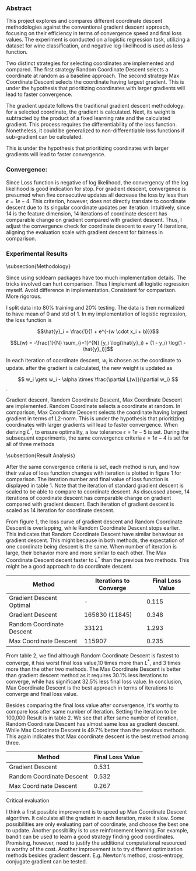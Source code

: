 ### Abstract

This project explores and compares different coordinate descent methodologies against the conventional gradient descent approach, focusing on their efficiency in terms of convergence speed and final loss values. The experiment is conducted on a logistic regression task, utilizing a dataset for wine classification, and negative log-likelihood is used as loss function.

Two distinct strategies for selecting coordinates are implemented and compared. The first strategy Random Coordinate Descent selects a coordinate at random as a baseline approach. The second strategy Max Coordinate Descent selects the coordinate having largest gradient. This is under the hypothesis that prioritizing coordinates with larger gradients will lead to faster convergence.

The gradient update follows the traditional gradient descent methodology: for a selected coordinate, the gradient is calculated. Next, its weight is subtracted by the product of a fixed learning rate and the calculated gradient. This process requires the differentiability of the loss function. Nonetheless, it could be generalized to non-differentiable loss functions if sub-gradient can be calculated.

This is under the hypothesis that prioritizing coordinates with larger gradients will lead to faster convergence.

### Convergence:

Since Loss function is negative of log likelihood, the convergency of the log likelihood is good indication for stop. For gradient descent, convergence is presumed when five consecutive updates all decrease the loss by less than $\epsilon = 1e-4$. This criterion, however, does not directly translate to coordinate descent due to its singular coordinate updates per iteration. Intuitively, since 14 is the feature dimension, 14 iterations of coordinate descent has comparable change on gradient compared with gradient descent. Thus, I adjust the convergence check for coordinate descent to every 14 iterations, aligning the evaluation scale with gradient descent for fairness in comparison.

### Experimental Results

\\subsection{Methodology}

Since using scklearn packages have too much implementation details. The tricks involved can hurt comparison. Thus I implement all logistic regression myself. Avoid difference in implementation. Consistent for comparison. More rigorous.

I split data into 80% training and 20% testing. The data is then normalized to have mean of 0 and std of 1. In my implementation of logistic regression, the loss function is

$$\hat{y}_i = \frac{1}{1 + e^{-(w \cdot x_i + b)}}$$

$$L(w) = -\frac{1}{N} \sum_{i=1}^{N} [y_i \log(\hat{y}_i) + (1 - y_i) \log(1 - \hat{y}_i)]$$

In each iteration of coordinate descent, $w_i$ is chosen as the coordinate to update. after the gradient is calculated, the new weight is updated as 

$$
w_i \gets w_i - \alpha \times \frac{\partial L(w)}{\partial w_i}
$$
.

Gradient descent, Random Coordinate Descent, Max Coordinate Descent are implemented.  Random Coordinate selects a coordinate at random. In comparison, Max Coordinate Descent selects the coordinate having largest gradient in terms of L2-norm. This is under the hypothesis that prioritizing coordinates with larger gradients will lead to faster convergence. When deriving $L^*$, to ensure optimality, a low tolerance $\epsilon = 1e-5$ is set. During the subsequent experiments, the same convergence criteria  $\epsilon = 1e-4$ is set for all of three methods

\subsection{Result Analysis}

After the same convergence criteria is set, each method is run, and how their value of loss function changes with iteration is plotted in figure 1 for comparison. The iteration number and final value of loss function is displayed in table 1. Note that the iteration of standard gradient descent is scaled to be able to compare to coordinate descent. As discussed above, 14 iterations of coordinate descent has comparable change on gradient compared with gradient descent. Each iteration of gradient descent is scaled as 14 iteration for coordinate descent.

From figure 1, the loss curve of gradient descent and Random Coordinate Descent is overlapping, while Random Coordinate Descent stops earlier. This indicates that Random Coordinate Descent have similar behaviour as gradient descent. This might because in both methods, the expectation of one coordinate being descent is the same. When number of iteration is large, their behavior more and more similar to each other. The Max Coordinate Descent decent faster to $L^*$ than the previous two methods. This might be a good approach to do coordinate descent.

| Method                    | Iterations to Converge | Final Loss Value |
| ------------------------- | ---------------------- | ---------------- |
| Gradient Descent Optimal  | -                      | 0.115            |
| Gradient Descent          | 165830 (11845)         | 0.348            |
| Random Coordinate Descent | 33121                  | 1.293            |
| Max Coordinate Descent    | 115907                 | 0.235            |

From table 2, we find although Random Coordinate Descent is fastest to converge, it has worst final loss value,10 times  more than $L^*$, and 3 times more than the other two methods. The Max Coordinate Descent is better than gradient descent method as it requires 30.1% less iterations to converge, while has significant 32.5% less final loss value. In conclusion, Max Coordinate Descent is the best approach in terms of iterations to converge and final loss value.

Besides comparing the final loss value after convergence, It's worthy to compare loss after same number of iteration. Setting the iteration to be 100,000 Result is in table 2. We see that after same number of iteration, Random Coordinate Descent has almost same loss as gradient descent. While Max Coordinate Descent is 49.7% better than the previous methods. This again indicates that Max coordinate descent is the best method among three.

| Method                    | Final Loss Value |
| ------------------------- | ---------------- |
| Gradient Descent          | 0.531            |
| Random Coordinate Descent | 0.532            |
| Max Coordinate Descent    | 0.267            |

Critical evaluation

I think a first possible improvement is to speed up Max Coordinate Descent algorithm. It calculate all the gradient in each iteration, make it slow. Some possibilities are only evaluating part of coordinate, and choose the best one to update. Another possibility is to use reinforcement learning. For example, bandit can be used to learn a good strategy finding good coordinates. Promising, however, need to justify the additional computational resourced is worthy of the cost.
Another improvement is to try different optimization methods besides gradient descent. E.g. Newton's method, cross-entropy, conjugate gradient can be tested.
